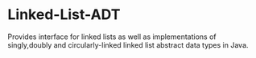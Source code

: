 # Linked-List-ADT 
Provides interface for linked lists 
as well as implementations of singly,doubly and circularly-linked 
linked list abstract data types in Java.
